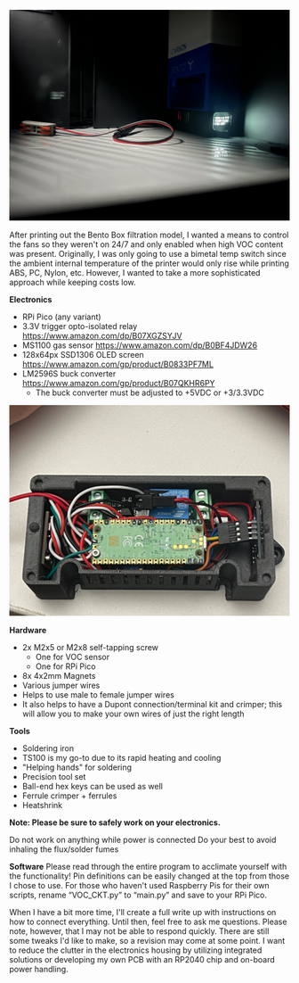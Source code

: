 ![Full Unit in Place](/Images/IMG_1583.jpg)

After printing out the Bento Box filtration model, I wanted a means to control the fans so they weren't on 24/7 and only enabled when high VOC content was present. Originally, I was only going to use a bimetal temp switch since the ambient internal temperature of the printer would only rise while printing ABS, PC, Nylon, etc. However, I wanted to take a more sophisticated approach while keeping costs low. 

**Electronics**
- RPi Pico (any variant)
- 3.3V trigger opto-isolated relay https://www.amazon.com/dp/B07XGZSYJV 
- MS1100 gas sensor https://www.amazon.com/dp/B0BF4JDW26 
- 128x64px SSD1306 OLED screen https://www.amazon.com/gp/product/B0833PF7ML 
- LM2596S buck converter https://www.amazon.com/gp/product/B07QKHR6PY 
    - The buck converter must be adjusted to +5VDC or +3/3.3VDC

![Assembled Electronics box](/Images/IMG_1580.jpg)


**Hardware**
- 2x M2x5 or M2x8 self-tapping screw
  - One for VOC sensor
  - One for RPi Pico
- 8x 4x2mm Magnets
- Various jumper wires
- Helps to use male to female jumper wires
- It also helps to have a Dupont connection/terminal kit and crimper; this will allow you to make your own wires of just the right length


**Tools**
- Soldering iron
- TS100 is my go-to due to its rapid heating and cooling
- "Helping hands" for soldering
- Precision tool set
- Ball-end hex keys can be used as well
- Ferrule crimper + ferrules
- Heatshrink 
 


**Note: Please be sure to safely work on your electronics.**

Do not work on anything while power is connected
Do your best to avoid inhaling the flux/solder fumes
 

**Software**
Please read through the entire program to acclimate yourself with the functionality!
Pin definitions can be easily changed at the top from those I chose to use.
For those who haven't used Raspberry Pis for their own scripts, rename “VOC_CKT.py” to “main.py” and save to your RPi Pico.
 

When I have a bit more time, I'll create a full write up with instructions on how to connect everything. Until then, feel free to ask me questions. Please note, however, that I may not be able to respond quickly.
There are still some tweaks I'd like to make, so a revision may come at some point. I want to reduce the clutter in the electronics housing by utilizing integrated solutions or developing my own PCB with an RP2040 chip and on-board power handling.
